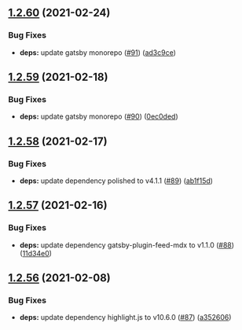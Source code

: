 ## [1.2.60](https://github.com/dds/bosabosa.org/compare/v1.2.59...v1.2.60) (2021-02-24)


### Bug Fixes

* **deps:** update gatsby monorepo ([#91](https://github.com/dds/bosabosa.org/issues/91)) ([ad3c9ce](https://github.com/dds/bosabosa.org/commit/ad3c9cea9d89fae16e88643f36f315107ec01a5a))



## [1.2.59](https://github.com/dds/bosabosa.org/compare/v1.2.58...v1.2.59) (2021-02-18)


### Bug Fixes

* **deps:** update gatsby monorepo ([#90](https://github.com/dds/bosabosa.org/issues/90)) ([0ec0ded](https://github.com/dds/bosabosa.org/commit/0ec0dedffb9fe5d734b90dc8f1e6506c39f9b667))



## [1.2.58](https://github.com/dds/bosabosa.org/compare/v1.2.57...v1.2.58) (2021-02-17)


### Bug Fixes

* **deps:** update dependency polished to v4.1.1 ([#89](https://github.com/dds/bosabosa.org/issues/89)) ([ab1f15d](https://github.com/dds/bosabosa.org/commit/ab1f15d3e3d20c4d7bef9482cf8a9b0d085f8fb8))



## [1.2.57](https://github.com/dds/bosabosa.org/compare/v1.2.56...v1.2.57) (2021-02-16)


### Bug Fixes

* **deps:** update dependency gatsby-plugin-feed-mdx to v1.1.0 ([#88](https://github.com/dds/bosabosa.org/issues/88)) ([11d34e0](https://github.com/dds/bosabosa.org/commit/11d34e045c1b9714bddfd012a9008fcb3258fa71))



## [1.2.56](https://github.com/dds/bosabosa.org/compare/v1.2.55...v1.2.56) (2021-02-08)


### Bug Fixes

* **deps:** update dependency highlight.js to v10.6.0 ([#87](https://github.com/dds/bosabosa.org/issues/87)) ([a352606](https://github.com/dds/bosabosa.org/commit/a35260694106adebc8688ba14454b227c8677bdc))



